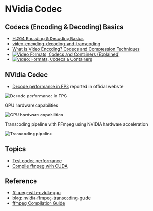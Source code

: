 # NVidia Codec


## Codecs (Encoding & Decoding) Basics

* [H.264 Encoding & Decoding Basics](https://youtu.be/J9RemuYxA4s)
* [video-encoding-decoding-and-transcoding](https://www.haivision.com/blog/all/the-beginners-guide-to-video-encoding-decoding-and-transcoding/)
* [What is Video Encoding? Codecs and Compression Techniques](https://blog.video.ibm.com/streaming-video-tips/what-is-video-encoding-codecs-compression-techniques/)
* [![Video Formats, Codecs and Containers (Explained)
](https://icons.iconarchive.com/icons/dtafalonso/android-l/48/Youtube-icon.png)](https://youtu.be/XvoW-bwIeyY)
* [![Video: Formats, Codecs & Containers](https://icons.iconarchive.com/icons/dtafalonso/android-l/48/Youtube-icon.png)](https://youtu.be/-4NXxY4maYc)


## NVidia Codec

- [Decode performance in FPS](https://developer.nvidia.com/sites/default/files/akamai/designworks/images-videocodec/nvedec_9.1_1080p_002.png) reported in official website

![Decode performance in FPS](https://developer.nvidia.com/sites/default/files/akamai/designworks/images-videocodec/nvedec_9.1_1080p_002.png)


GPU hardware capabilities

![GPU hardware capabilities](https://developer.nvidia.com/blog/wp-content/uploads/2019/07/image5.png)

Transcoding pipeline with FFmpeg using NVIDIA hardware acceleration

![Transcoding pipeline](https://developer.nvidia.com/blog/wp-content/uploads/2019/07/image1.png)


## Topics

- [Test codec performance](perf-codec.md)
- [Compile ffmpeg with CUDA](setup-ffmpeg.md)

## Reference

* [ffmpeg-with-nvidia-gpu](https://docs.nvidia.com/video-technologies/video-codec-sdk/ffmpeg-with-nvidia-gpu)
* [blog: nvidia-ffmpeg-transcoding-guide](https://developer.nvidia.com/blog/nvidia-ffmpeg-transcoding-guide/)
* [ffmpeg Compilation Guide](https://trac.ffmpeg.org/wiki/CompilationGuide)

